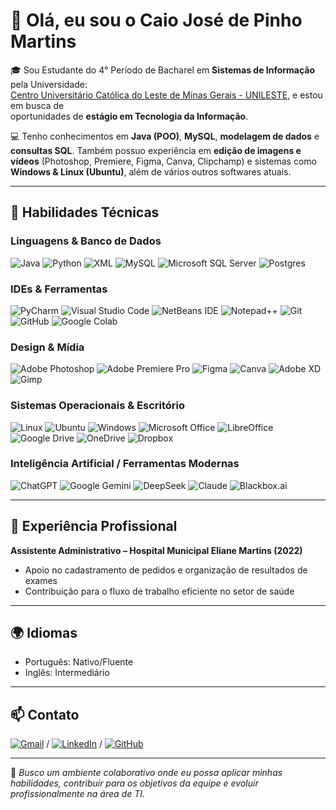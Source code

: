 # 👋 Olá, eu sou o Caio José de Pinho Martins

🎓 Sou Estudante do 4° Período de Bacharel em **Sistemas de Informação** pela Universidade:<br>[Centro Universitário Católica do Leste de Minas Gerais - UNILESTE](https://unileste.catolica.edu.br/portal/), e estou em busca de<br> oportunidades de **estágio em Tecnologia da Informação**.

💻 Tenho conhecimentos em **Java (POO)**, **MySQL**, **modelagem de dados** e **consultas SQL**. Também possuo experiência em **edição de imagens e vídeos** (Photoshop, Premiere, Figma, Canva, Clipchamp) e sistemas como **Windows & Linux (Ubuntu)**, além de vários outros softwares atuais.

---

## 🚀 Habilidades Técnicas

### Linguagens & Banco de Dados

![Java](https://img.shields.io/badge/java-%23ED8B00.svg?style=for-the-badge&logo=openjdk&logoColor=white)
![Python](https://img.shields.io/badge/python-3670A0?style=for-the-badge&logo=python&logoColor=ffdd54)
![XML](https://img.shields.io/badge/XML-0060AC?style=for-the-badge&logo=xml&logoColor=white)
![MySQL](https://img.shields.io/badge/mysql-4479A1.svg?style=for-the-badge&logo=mysql&logoColor=white)
![Microsoft SQL Server](https://img.shields.io/badge/Microsoft%20SQL%20Server-CC2927?style=for-the-badge&logo=microsoft%20sql%20server&logoColor=white)
![Postgres](https://img.shields.io/badge/postgres-%23316192.svg?style=for-the-badge&logo=postgresql&logoColor=white)

### IDEs & Ferramentas

![PyCharm](https://img.shields.io/badge/PyCharm-000000?style=for-the-badge&logo=pycharm&logoColor=white)
![Visual Studio Code](https://img.shields.io/badge/VS%20Code-007ACC?style=for-the-badge&logo=visual-studio-code&logoColor=white)
![NetBeans IDE](https://img.shields.io/badge/NetBeansIDE-1B6AC6.svg?style=for-the-badge&logo=apache-netbeans-ide&logoColor=white)
![Notepad++](https://img.shields.io/badge/Notepad++-90E59A.svg?style=for-the-badge&logo=notepad%2b%2b&logoColor=black)
![Git](https://img.shields.io/badge/Git-F05032?style=for-the-badge&logo=git&logoColor=white)
![GitHub](https://img.shields.io/badge/GitHub-181717?style=for-the-badge&logo=github&logoColor=white)
![Google Colab](https://img.shields.io/badge/Google%20Colab-%23F9A825.svg?style=for-the-badge&logo=googlecolab&logoColor=white)

### Design & Mídia

![Adobe Photoshop](https://img.shields.io/badge/Photoshop-31A8FF?style=for-the-badge&logo=adobe-photoshop&logoColor=white)
![Adobe Premiere Pro](https://img.shields.io/badge/Premiere_Pro-9999FF?style=for-the-badge&logo=adobe-premiere-pro&logoColor=white)
![Figma](https://img.shields.io/badge/Figma-F24E1E?style=for-the-badge&logo=figma&logoColor=white)
![Canva](https://img.shields.io/badge/Canva-00C4CC?style=for-the-badge&logo=canva&logoColor=white)
![Adobe XD](https://img.shields.io/badge/Adobe%20XD-470137?style=for-the-badge&logo=Adobe%20XD&logoColor=#FF61F6)
![Gimp](https://img.shields.io/badge/Gimp-657D8B?style=for-the-badge&logo=gimp&logoColor=FFFFFF)

### Sistemas Operacionais & Escritório

![Linux](https://img.shields.io/badge/Linux-FCC624?style=for-the-badge&logo=linux&logoColor=black) ![Ubuntu](https://img.shields.io/badge/Ubuntu-E95420?style=for-the-badge&logo=ubuntu&logoColor=white) ![Windows](https://img.shields.io/badge/Windows-0078D6?style=for-the-badge&logo=windows11&logoColor=white) ![Microsoft Office](https://img.shields.io/badge/Microsoft_Office-D83B01?style=for-the-badge&logo=microsoft-office&logoColor=white) ![LibreOffice](https://img.shields.io/badge/LibreOffice-%2318A303?style=for-the-badge&logo=LibreOffice&logoColor=white) ![Google Drive](https://img.shields.io/badge/Google%20Drive-4285F4?style=for-the-badge&logo=googledrive&logoColor=white) ![OneDrive](https://img.shields.io/badge/OneDrive-0078D4.svg?style=for-the-badge&logo=microsoftonedrive&logoColor=white) ![Dropbox](https://img.shields.io/badge/Dropbox-%233B4D98.svg?style=for-the-badge&logo=Dropbox&logoColor=white)

### Inteligência Artificial / Ferramentas Modernas

![ChatGPT](https://img.shields.io/badge/chatGPT-74aa9c?style=for-the-badge&logo=openai&logoColor=white) ![Google Gemini](https://img.shields.io/badge/google%20gemini-8E75B2?style=for-the-badge&logo=google%20gemini&logoColor=white) ![DeepSeek](https://img.shields.io/badge/DeepSeek-4B0082?style=for-the-badge&logo=deepseek&logoColor=white) ![Claude](https://img.shields.io/badge/Claude-3AA5FF?style=for-the-badge&logo=anthropic&logoColor=white) ![Blackbox.ai](https://img.shields.io/badge/Blackbox.ai-000000?style=for-the-badge&logo=blackbox&logoColor=white)

---

## 📌 Experiência Profissional

**Assistente Administrativo – Hospital Municipal Eliane Martins (2022)**

- Apoio no cadastramento de pedidos e organização de resultados de exames
- Contribuição para o fluxo de trabalho eficiente no setor de saúde

---

## 🌍 Idiomas

- Português: Nativo/Fluente
- Inglês: Intermediário

---

## 📫 Contato

[![Gmail](https://img.shields.io/badge/Gmail-D14836?style=for-the-badge&logo=gmail&logoColor=white)](mailto:caiopinhooficial@gmail.com) / [![LinkedIn](https://img.shields.io/badge/LinkedIn-0A66C2?style=for-the-badge&logo=LinkedIn&logoColor=white)](https://www.linkedin.com/in/caiopinho) / [![GitHub](https://img.shields.io/badge/GitHub-181717?style=for-the-badge&logo=github&logoColor=white)](https://github.com/caiopiinho)

---

📌 _Busco um ambiente colaborativo onde eu possa aplicar minhas habilidades, contribuir para os objetivos da equipe e evoluir profissionalmente na área de TI._
